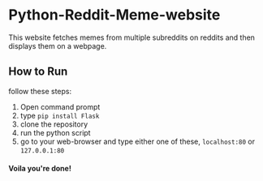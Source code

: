 # Python-Reddit-Meme-website

This website fetches memes from multiple subreddits on reddits and then displays them on a webpage.

## How to Run

follow these steps:
1. Open command prompt
2. type <code>pip install Flask</code>
3. clone the repository
4. run the python script
5. go to your web-browser and type either one of these, <code>localhost:80</code> or <code>127.0.0.1:80</code>

#### Voila you're done!
